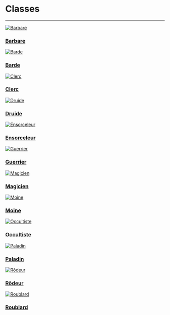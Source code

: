 # Classes <!-- {docsify-ignore} -->

---

<div class="gallery">
  <div class="gallery-item">
    <a href="/SiteOdyssee/#/classes/barbare">
      <img src="_media\classes\pres-barbare.png" alt="Barbare" data-no-zoom>
      <h3>Barbare</h3>
    </a>
  </div>
  <div class="gallery-item">
    <a href="/SiteOdyssee/#/classes/barde">
      <img src="_media\classes\pres-barde.png" alt="Barde" data-no-zoom>
      <h3>Barde</h3>
    </a>
  </div>
  <div class="gallery-item">
    <a href="/SiteOdyssee/#/classes/clerc">
      <img src="_media\classes\pres-clerc.png" alt="Clerc" data-no-zoom>
      <h3>Clerc</h3>
    </a>
  </div>
  <div class="gallery-item">
    <a href="/SiteOdyssee/#/classes/druide">
      <img src="_media\classes\pres-druide.png" alt="Druide" data-no-zoom>
      <h3>Druide</h3>
    </a>
  </div>
  <div class="gallery-item">
    <a href="/SiteOdyssee/#/classes/ensorceleur">
      <img src="_media\classes\pres-ensorceleur.png" alt="Ensorceleur" data-no-zoom>
      <h3>Ensorceleur</h3>
    </a>
  </div>
  <div class="gallery-item">
    <a href="/SiteOdyssee/#/classes/guerrier">
      <img src="_media\classes\pres-guerrier.png" alt="Guerrier" data-no-zoom>
      <h3>Guerrier</h3>
    </a>
  </div>
  <div class="gallery-item">
    <a href="/SiteOdyssee/#/classes/magicien">
      <img src="_media\classes\pres-magicien.png" alt="Magicien" data-no-zoom>
      <h3>Magicien</h3>
    </a>
  </div>
  <div class="gallery-item">
    <a href="/SiteOdyssee/#/classes/moine">
      <img src="_media\classes\pres-moine.png" alt="Moine" data-no-zoom>
      <h3>Moine</h3>
    </a>
  </div>
  <div class="gallery-item">
    <a href="/SiteOdyssee/#/classes/occultiste">
      <img src="_media\classes\pres-occultiste.png" alt="Occultiste" data-no-zoom>
      <h3>Occultiste</h3>
    </a>
  </div>
  <div class="gallery-item">
    <a href="/SiteOdyssee/#/classes/paladin">
      <img src="_media\classes\pres-paladin.png" alt="Paladin" data-no-zoom>
      <h3>Paladin</h3>
    </a>
  </div>
  <div class="gallery-item">
    <a href="/SiteOdyssee/#/classes/rodeur">
      <img src="_media\classes\pres-rodeur.png" alt="Rôdeur" data-no-zoom>
      <h3>Rôdeur</h3>
    </a>
  </div>
  <div class="gallery-item">
    <a href="/SiteOdyssee/#/classes/roublard">
      <img src="_media\classes\pres-roublard.png" alt="Roublard" data-no-zoom>
      <h3>Roublard</h3>
    </a>
  </div>
</div>